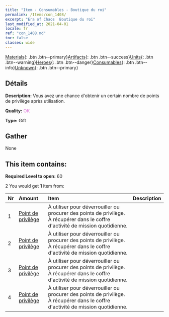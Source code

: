 ```yaml
---
title: "Item - Consumables - Boutique du roi"
permalink: /Items/con_1408/
excerpt: "Era of Chaos  Boutique du roi"
last_modified_at: 2021-04-01
locale: fr
ref: "con_1408.md"
toc: false
classes: wide
---
```

 [Materials](/fr/Items/){: .btn .btn--primary}[Artifacts](/fr/Items/Artifacts/){: .btn .btn--success}[Units](/fr/Items/Units/){: .btn .btn--warning}[Heroes](/fr/Items/Heroes/){: .btn .btn--danger}[Consumables](/fr/Items/Consumables/){: .btn .btn--info}[Unknown](/fr/Items/Unknown/){: .btn .btn--primary}

## Détails
 **Description:** Vous avez une chance d'obtenir un certain nombre de points de privilège après utilisation.

 **Quality:** <span style="color: #DA70D6">OK</span>

 **Type:** Gift

## Gather

  None

## This item contains:

 **Required Level to open:** 60

 2 You would get **1** item  from:

  | Nr | Amount |     Item    | Description |
  |:---|:-------|:------------|:-----------:|
  | 1 | [Point de privilège](/fr/Items/con_820/) | À utiliser pour déverrouiller ou procurer des points de privilège. À récupérer dans le coffre d'activité de mission quotidienne. | 
  | 2 | [Point de privilège](/fr/Items/con_820/) | À utiliser pour déverrouiller ou procurer des points de privilège. À récupérer dans le coffre d'activité de mission quotidienne. | 
  | 3 | [Point de privilège](/fr/Items/con_820/) | À utiliser pour déverrouiller ou procurer des points de privilège. À récupérer dans le coffre d'activité de mission quotidienne. | 
  | 4 | [Point de privilège](/fr/Items/con_820/) | À utiliser pour déverrouiller ou procurer des points de privilège. À récupérer dans le coffre d'activité de mission quotidienne. | 
